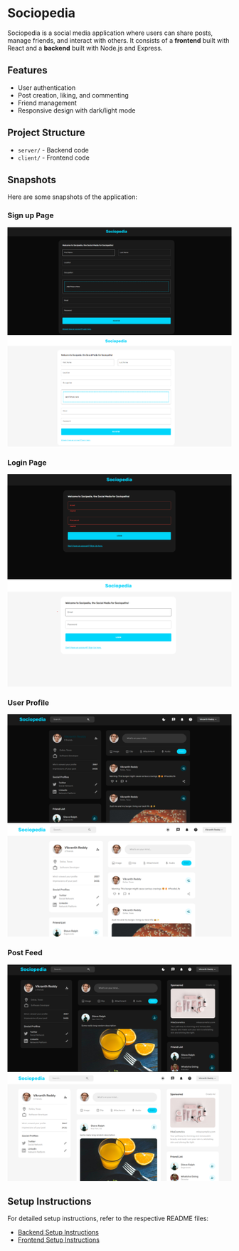 # Sociopedia

Sociopedia is a social media application where users can share posts, manage friends, and interact with others. It consists of a **frontend** built with React and a **backend** built with Node.js and Express.

## Features
- User authentication
- Post creation, liking, and commenting
- Friend management
- Responsive design with dark/light mode

## Project Structure
- `server/` - Backend code
- `client/` - Frontend code

## Snapshots
Here are some snapshots of the application:

### Sign up Page
![Sign up Page Dark](client/public/assets/ProjectSnapshots/SignUpPageDark.png)
![Sign up Page Light](client/public/assets/ProjectSnapshots/SignUpPageLight.png)

### Login Page
![Login Page Dark](client/public/assets/ProjectSnapshots/LoginPageDark.png)
![Login Page Light](client/public/assets/ProjectSnapshots/LoginPageLight.png)

### User Profile
![User Profile Dark](client/public/assets/ProjectSnapshots/ProfilePageDark.png)
![User Profile Light](client/public/assets/ProjectSnapshots/ProfilePageLight.png)

### Post Feed
![Post Feed Dark](client/public/assets/ProjectSnapshots/HomePageDark.png)
![Post Feed Light](client/public/assets/ProjectSnapshots/HomePageLight.png)

## Setup Instructions

For detailed setup instructions, refer to the respective README files:

- [Backend Setup Instructions](server/README.md)
- [Frontend Setup Instructions](client/README.md)


